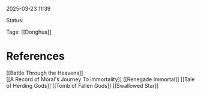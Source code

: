 
2025-03-23 11:39


Status:

Tags: [[Donghua]]


# References

[[Battle Through the Heavens]]  
[[A Record of Moral's Journey To immortality]]
[[Renegade Immortal]]
[[Tale of Herding Gods]]
[[Tomb of Fallen Gods]]
[[Swallowed Star]]






